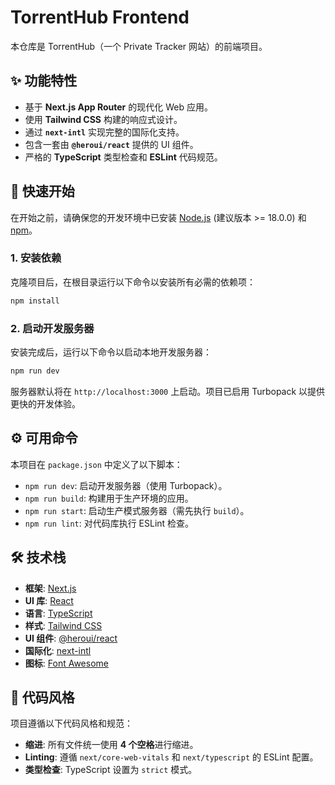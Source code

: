 # TorrentHub Frontend

本仓库是 TorrentHub（一个 Private Tracker 网站）的前端项目。

## ✨ 功能特性

-   基于 **Next.js App Router** 的现代化 Web 应用。
-   使用 **Tailwind CSS** 构建的响应式设计。
-   通过 **`next-intl`** 实现完整的国际化支持。
-   包含一套由 **`@heroui/react`** 提供的 UI 组件。
-   严格的 **TypeScript** 类型检查和 **ESLint** 代码规范。

## 🚀 快速开始

在开始之前，请确保您的开发环境中已安装 [Node.js](https://nodejs.org/) (建议版本 >= 18.0.0) 和 [npm](https://www.npmjs.com/)。

### 1. 安装依赖

克隆项目后，在根目录运行以下命令以安装所有必需的依赖项：

```bash
npm install
```

### 2. 启动开发服务器

安装完成后，运行以下命令以启动本地开发服务器：

```bash
npm run dev
```

服务器默认将在 `http://localhost:3000` 上启动。项目已启用 Turbopack 以提供更快的开发体验。

## ⚙️ 可用命令

本项目在 `package.json` 中定义了以下脚本：

-   `npm run dev`: 启动开发服务器（使用 Turbopack）。
-   `npm run build`: 构建用于生产环境的应用。
-   `npm run start`: 启动生产模式服务器（需先执行 `build`）。
-   `npm run lint`: 对代码库执行 ESLint 检查。

## 🛠️ 技术栈

-   **框架**: [Next.js](https://nextjs.org/)
-   **UI 库**: [React](https://react.dev/)
-   **语言**: [TypeScript](https://www.typescriptlang.org/)
-   **样式**: [Tailwind CSS](https://tailwindcss.com/)
-   **UI 组件**: [@heroui/react](https://www.heroui.net/)
-   **国际化**: [next-intl](https://next-intl-docs.vercel.app/)
-   **图标**: [Font Awesome](https://fontawesome.com/)

## 📝 代码风格

项目遵循以下代码风格和规范：

-   **缩进**: 所有文件统一使用 **4 个空格**进行缩进。
-   **Linting**: 遵循 `next/core-web-vitals` 和 `next/typescript` 的 ESLint 配置。
-   **类型检查**: TypeScript 设置为 `strict` 模式。
